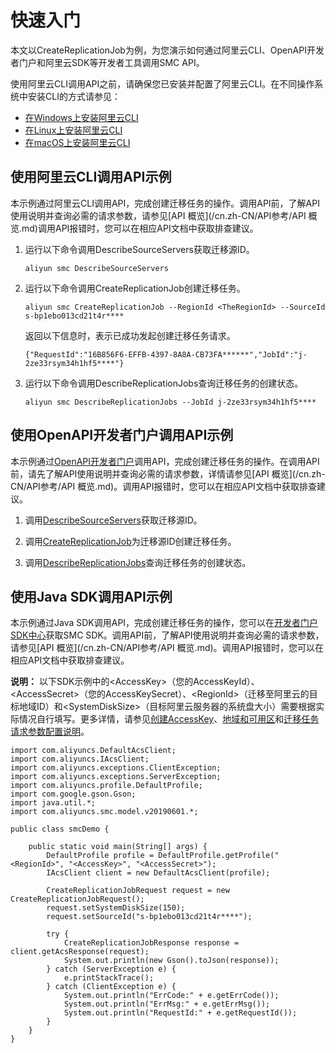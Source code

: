 # 快速入门

本文以CreateReplicationJob为例，为您演示如何通过阿里云CLI、OpenAPI开发者门户和阿里云SDK等开发者工具调用SMC API。

使用阿里云CLI调用API之前，请确保您已安装并配置了阿里云CLI。在不同操作系统中安装CLI的方式请参见：

-   [在Windows上安装阿里云CLI]()
-   [在Linux上安装阿里云CLI]()
-   [在macOS上安装阿里云CLI]()

## 使用阿里云CLI调用API示例

本示例通过阿里云CLI调用API，完成创建迁移任务的操作。调用API前，了解API使用说明并查询必需的请求参数，请参见[API 概览](/cn.zh-CN/API参考/API 概览.md)调用API报错时，您可以在相应API文档中获取排查建议。

1.  运行以下命令调用DescribeSourceServers获取迁移源ID。

    ```
    aliyun smc DescribeSourceServers 
    ```

2.  运行以下命令调用CreateReplicationJob创建迁移任务。

    ```
    aliyun smc CreateReplicationJob --RegionId <TheRegionId> --SourceId s-bp1ebo013cd21t4r****
    ```

    返回以下信息时，表示已成功发起创建迁移任务请求。

    ```
    {"RequestId":"16B856F6-EFFB-4397-8A8A-CB73FA******","JobId":"j-2ze33rsym34h1hf5****"}
    ```

3.  运行以下命令调用DescribeReplicationJobs查询迁移任务的创建状态。

    ```
    aliyun smc DescribeReplicationJobs --JobId j-2ze33rsym34h1hf5****
    ```


## 使用OpenAPI开发者门户调用API示例

本示例通过[OpenAPI开发者门户](https://next.api.aliyun.com/api/smc/2019-06-01)调用API，完成创建迁移任务的操作。在调用API前，请先了解API使用说明并查询必需的请求参数，详情请参见[API 概览](/cn.zh-CN/API参考/API 概览.md)。调用API报错时，您可以在相应API文档中获取排查建议。

1.  调用[DescribeSourceServers](https://next.api.aliyun.com/api/smc/2019-06-01/DescribeSourceServers)获取迁移源ID。

2.  调用[CreateReplicationJob](https://next.api.aliyun.com/api/smc/2019-06-01/CreateReplicationJob)为迁移源ID创建迁移任务。

3.  调用[DescribeReplicationJobs](https://next.api.aliyun.com/api/smc/2019-06-01/DescribeReplicationJobs)查询迁移任务的创建状态。


## 使用Java SDK调用API示例

本示例通过Java SDK调用API，完成创建迁移任务的操作，您可以在[开发者门户SDK中心](https://next.api.aliyun.com/api-tools/sdk/smc?version=2019-06-01)获取SMC SDK。调用API前，了解API使用说明并查询必需的请求参数，请参见[API 概览](/cn.zh-CN/API参考/API 概览.md)。调用API报错时，您可以在相应API文档中获取排查建议。

**说明：** 以下SDK示例中的<AccessKey\>（您的AccessKeyId）、<AccessSecret\>（您的AccessKeySecret）、<RegionId\>（迁移至阿里云的目标地域ID）和<SystemDiskSize\>（目标阿里云服务器的系统盘大小）需要根据实际情况自行填写。更多详情，请参见[创建AccessKey]()、[地域和可用区]()和[迁移任务请求参数配置说明](/cn.zh-CN/API参考/迁云任务/CreateReplicationJob.md)。

```
import com.aliyuncs.DefaultAcsClient;
import com.aliyuncs.IAcsClient;
import com.aliyuncs.exceptions.ClientException;
import com.aliyuncs.exceptions.ServerException;
import com.aliyuncs.profile.DefaultProfile;
import com.google.gson.Gson;
import java.util.*;
import com.aliyuncs.smc.model.v20190601.*;

public class smcDemo {

    public static void main(String[] args) {
        DefaultProfile profile = DefaultProfile.getProfile("<RegionId>", "<AccessKey>", "<AccessSecret>");
        IAcsClient client = new DefaultAcsClient(profile);

        CreateReplicationJobRequest request = new CreateReplicationJobRequest();
        request.setSystemDiskSize(150);
        request.setSourceId("s-bp1ebo013cd21t4r****");

        try {
            CreateReplicationJobResponse response = client.getAcsResponse(request);
            System.out.println(new Gson().toJson(response));
        } catch (ServerException e) {
            e.printStackTrace();
        } catch (ClientException e) {
            System.out.println("ErrCode:" + e.getErrCode());
            System.out.println("ErrMsg:" + e.getErrMsg());
            System.out.println("RequestId:" + e.getRequestId());
        }
    }
}
```

